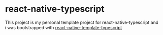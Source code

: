 # react-native-typescript
This project is my personal template project for react-native-typescript and i was bootstrapped with [react-native-template-typescript](https://github.com/react-native-community/react-native-template-typescript)
